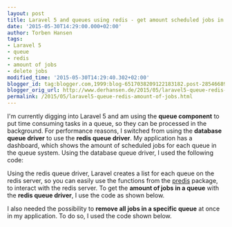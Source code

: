 ```yaml
---
layout: post
title: Laravel 5 and queues using redis - get amount scheduled jobs in queue
date: '2015-05-30T14:29:00.000+02:00'
author: Torben Hansen
tags:
- Laravel 5
- queue
- redis
- amount of jobs
- delete jobs
modified_time: '2015-05-30T14:29:40.302+02:00'
blogger_id: tag:blogger.com,1999:blog-6517038209122183182.post-2854668925827949414
blogger_orig_url: http://www.derhansen.de/2015/05/laravel5-queue-redis-amount-of-jobs.html
permalink: /2015/05/laravel5-queue-redis-amount-of-jobs.html
---
```


I'm currently digging into Laravel 5 and am using the **queue component** to put time consuming tasks in a queue, so
they can be processed in the background. For performance reasons, I switched from using the **database queue driver** to
use the **redis queue driver**. My application has a dashboard, which shows the amount of scheduled jobs for each queue
in the queue system. Using the database queue driver, I used the following code:

<script src="https://gist.github.com/derhansen/c9d6edd589d337130afd.js"></script>

Using the redis queue driver, Laravel creates a list for each queue on the redis server, so you can easily use the
functions from the [predis](https://packagist.org/packages/predis/predis) package, to interact with the redis server. To
get the **amount of jobs in a queue** with the **redis queue driver**, I use the code as shown below.

<script src="https://gist.github.com/derhansen/90a599e249c28b6258a3.js"></script> 

I also needed the possibility to **remove all jobs in a specific queue** at once in my application. To do so, I used the
code shown below.

<script src="https://gist.github.com/derhansen/5709b8de3194566f5653.js"></script>